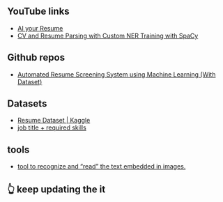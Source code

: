 ## YouTube links
- <a href="https://www.youtube.com/watch?v=p3SKx5C04qg&t=4s&ab_channel=SirajRaval">AI your Resume</a>
- <a href="https://www.youtube.com/watch?v=HJy11kOlgvk&ab_channel=KGPTalkie">CV and Resume Parsing with Custom NER Training with SpaCy</a>

## Github repos
- <a href="https://github.com/JAIJANYANI/Automated-Resume-Screening-System">Automated Resume Screening System using Machine Learning (With Dataset)</a>

## Datasets
- <a href="https://www.kaggle.com/gauravduttakiit/resume-dataset">Resume Dataset | Kaggle</a>
- <a href="https://data.world/peopledatalabs/similar-skills-28935-unique-skills">job title + required skills</a>

## tools
- <a href="https://pypi.org/project/pytesseract/">tool to recognize and “read” the text embedded in images.</a>

## :point_up_2: keep updating the it

